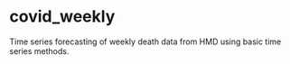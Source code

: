 # covid_weekly
Time series forecasting of weekly death data from HMD using basic time series methods.
